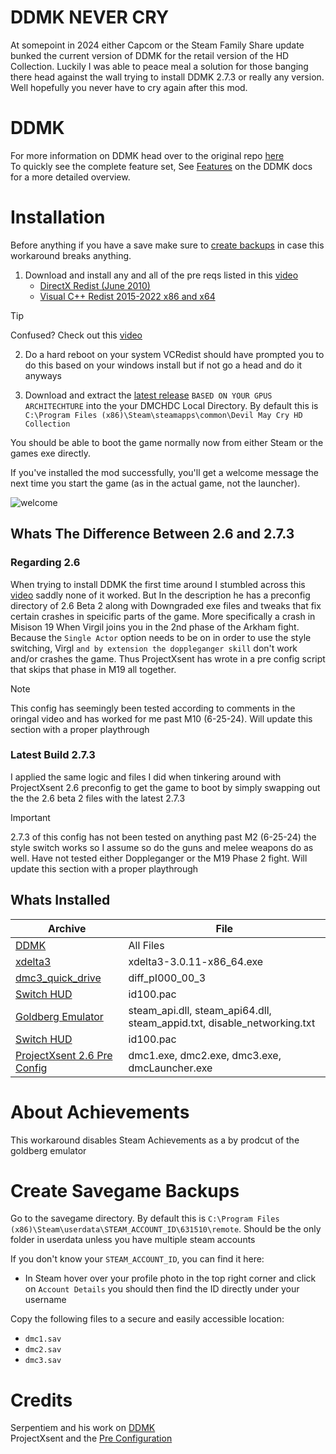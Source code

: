 # DDMK NEVER CRY
At somepoint in 2024 either Capcom or the Steam Family Share update bunked the current version of DDMK for the retail version of the HD Collection. Luckily I was able to peace meal a solution for those banging there head against the wall trying to install DDMK 2.7.3 or really any version. Well hopefully you never have to cry again after this mod.

# DDMK
For more information on DDMK head over to the original repo [here](https://github.com/serpentiem/ddmk)  
To quickly see the complete feature set, See [Features](https://github.com/serpentiem/ddmk/wiki/Features) on the DDMK docs for a more detailed overview.


# Installation

Before anything if you have a save make sure to [create backups](#create-savegame-backups) in case this workaround breaks anything.

1. Download and install any and all of the pre reqs listed in this [video](https://www.youtube.com/watch?v=MAHKvElDCS8&lc=UgwY7iptsZnIIByvTYx4AaABAg)
    * [DirectX Redist (June 2010)](https://www.microsoft.com/en-us/download/details.aspx?id=8109)
    * [Visual C++ Redist 2015-2022 x86 and x64](https://learn.microsoft.com/en-us/cpp/windows/latest-supported-vc-redist?view=msvc-170)

> [!TIP]
> Confused? Check out this [video](https://www.youtube.com/watch?v=1LL8Hna3FIc&t=2s)  

2. Do a hard reboot on your system VCRedist should have prompted you to do this based on your windows install but if not go a head and do it anyways

3. Download and extract the [latest release]() `BASED ON YOUR GPUS ARCHITECHTURE` into the your DMCHDC Local Directory. By default this is `C:\Program Files (x86)\Steam\steamapps\common\Devil May Cry HD Collection`

You should be able to boot the game normally now from either Steam or the games exe directly.

If you've installed the mod successfully, you'll get a welcome message the next time you start the game (as in the actual game, not the launcher).

<!-- ![welcome](welcome.png) -->
![welcome](https://user-images.githubusercontent.com/38213025/144748682-48dcba6a-f98e-4789-9570-4264f3858254.png)


## Whats The Difference Between 2.6 and 2.7.3

### Regarding 2.6

When trying to install DDMK the first time around I stumbled across this [video](https://www.youtube.com/watch?v=MAHKvElDCS8&lc=UgwY7iptsZnIIByvTYx4AaABAg) saddly none of it worked. But In the description he has a preconfig directory of 2.6 Beta 2 along with Downgraded exe files and tweaks that fix certain crashes in speicific parts of the game. More specifically a crash in Misison 19 When Virgil joins you in the 2nd phase of the Arkham fight. Because the `Single Actor` option needs to be on in order to use the style switching, Virgl `and by extension the doppleganger skill` don't work and/or crashes the game. Thus ProjectXsent has wrote in a pre config script that skips that phase in M19 all together.

> [!NOTE]  
> This config has seemingly been tested according to comments in the oringal video and has worked for me past M10 (6-25-24). Will update this section with a proper playthrough

### Latest Build 2.7.3 

I applied the same logic and files I did when tinkering around with ProjectXsent 2.6 preconfig to get the game to boot by simply swapping out the the 2.6 beta 2 files with the latest 2.7.3

> [!IMPORTANT]  
> 2.7.3 of this config has not been tested on anything past M2 (6-25-24) the style switch works so I assume so do the guns and melee weapons do as well. Have not tested either Doppleganger or the M19 Phase 2 fight. Will update this section with a proper playthrough


## Whats Installed

| Archive                                                                                                                    | File                                                                     |
| ---                                                                                                                        | ---                                                                      |
| [DDMK](https://github.com/serpentiem/ddmk)                                                                                 | All Files                                                                |
| [xdelta3](https://www.romhacking.net/download/utilities/928/)                                                              | xdelta3-3.0.11-x86_64.exe                                                |
| [dmc3_quick_drive](https://github.com/serpentiem/ddmk/releases/download/2.7nightly16/dmc3_quick_drive.zip)                 | diff_pI000_00_3                                                          |
| [Switch HUD](https://github.com/serpentiem/ddmk/releases/download/2.7nightly16/dmc3_quick_drive.zip)                       | id100.pac                                                                |
| [Goldberg Emulator](https://gitlab.com/Mr_Goldberg/goldberg_emulator/-/jobs/4247811310/artifacts/download)                 | steam_api.dll, steam_api64.dll, steam_appid.txt, disable_networking.txt  |
| [Switch HUD](https://github.com/serpentiem/ddmk/releases/download/2.7nightly16/dmc3_quick_drive.zip)                       | id100.pac                                                                |
| [ProjectXsent 2.6 Pre Config](https://www.youtube.com/redirect?event=video_description&redir_token=QUFFLUhqbjM2ZWhMR2hXRWo5Qlg1QURmVGZybWtud2xFUXxBQ3Jtc0tuUm5mTGJDd0o0S2dGbWtYdHNybkxDV3ZsR1c5RHp2RkJUcGpMdi1OUlBvNXVKVTk0bGxiWnFkUFk2LXVtQ0YyMlVfLUhXbGk0RE5sVDN0bTNMdFhoUlp0clRYdldHQ01nOEtFa2IzM1NnQVBXMzBIRQ&q=https%3A%2F%2Fwww.dropbox.com%2Fs%2Ficvwpqch2om5t26%3Fdl%3D1&v=MAHKvElDCS8)                                             | dmc1.exe, dmc2.exe, dmc3.exe, dmcLauncher.exe                            |


# About Achievements
This workaround disables Steam Achievements as a by prodcut of the goldberg emulator


# Create Savegame Backups

Go to the savegame directory. By default this is `C:\Program Files (x86)\Steam\userdata\STEAM_ACCOUNT_ID\631510\remote`. Should be the only folder in userdata unless you have multiple steam accounts

If you don't know your `STEAM_ACCOUNT_ID`, you can find it here:
* In Steam hover over your profile photo in the top right corner and click on `Account Details` you should then find the ID directly under your username

Copy the following files to a secure and easily accessible location:

* `dmc1.sav`
* `dmc2.sav`
* `dmc3.sav`




# Credits

Serpentiem and his work on [DDMK](https://github.com/serpentiem/ddmk)  
ProjectXsent and the [Pre Configuration](https://www.youtube.com/watch?v=MAHKvElDCS8&lc=UgwY7iptsZnIIByvTYx4AaABAg)  
